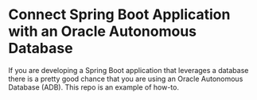 # Connect Spring Boot Application with an Oracle Autonomous Database

If you are developing a Spring Boot application that leverages a database there is a pretty good chance that you are using an Oracle Autonomous Database (ADB). This repo is an example of how-to.
